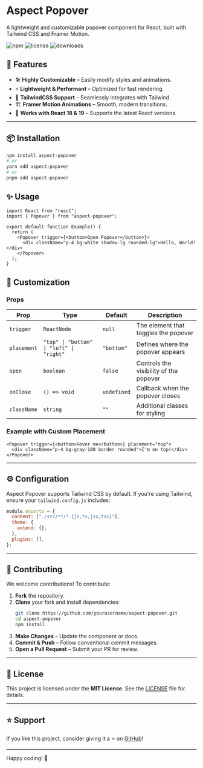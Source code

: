 # Aspect Popover

A lightweight and customizable popover component for React, built with Tailwind CSS and Framer Motion.

![npm](https://img.shields.io/npm/v/aspect-popover)
![license](https://img.shields.io/github/license/yourusername/aspect-popover)
![downloads](https://img.shields.io/npm/dt/aspect-popover)

## 🚀 Features

- 🛠️ **Highly Customizable** – Easily modify styles and animations.
- ⚡ **Lightweight & Performant** – Optimized for fast rendering.
- 🎨 **TailwindCSS Support** – Seamlessly integrates with Tailwind.
- 🏗️ **Framer Motion Animations** – Smooth, modern transitions.
- 🔌 **Works with React 18 & 19** – Supports the latest React versions.

---

## 📦 Installation

```sh
npm install aspect-popover
# or
yarn add aspect-popover
# or
pnpm add aspect-popover
```

## ✨ Usage

```tsx
import React from "react";
import { Popover } from "aspect-popover";

export default function Example() {
  return (
    <Popover trigger={<button>Open Popover</button>}>
      <div className="p-4 bg-white shadow-lg rounded-lg">Hello, World!</div>
    </Popover>
  );
}
```

## 🎨 Customization

### Props

| Prop        | Type                 | Default      | Description |
|------------|---------------------|-------------|-------------|
| `trigger`  | `ReactNode`          | `null`      | The element that toggles the popover |
| `placement`| `"top" \| "bottom" \| "left" \| "right"` | `"bottom"` | Defines where the popover appears |
| `open`     | `boolean`            | `false`     | Controls the visibility of the popover |
| `onClose`  | `() => void`         | `undefined` | Callback when the popover closes |
| `className`| `string`             | `""`        | Additional classes for styling |

### Example with Custom Placement

```tsx
<Popover trigger={<button>Hover me</button>} placement="top">
  <div className="p-4 bg-gray-100 border rounded">I'm on top!</div>
</Popover>
```

---

## ⚙️ Configuration

Aspect Popover supports Tailwind CSS by default. If you're using Tailwind, ensure your `tailwind.config.js` includes:

```js
module.exports = {
  content: ["./src/**/*.{js,ts,jsx,tsx}"],
  theme: {
    extend: {},
  },
  plugins: [],
};
```

---

## 🤝 Contributing

We welcome contributions! To contribute:

1. **Fork** the repository.
2. **Clone** your fork and install dependencies:  
   ```sh
   git clone https://github.com/yourusername/aspect-popover.git
   cd aspect-popover
   npm install
   ```
3. **Make Changes** – Update the component or docs.
4. **Commit & Push** – Follow conventional commit messages.
5. **Open a Pull Request** – Submit your PR for review.

---

## 📜 License

This project is licensed under the **MIT License**. See the [LICENSE](./LICENSE) file for details.

---

## ⭐ Support

If you like this project, consider giving it a ⭐ on [GitHub](https://github.com/yourusername/aspect-popover)!

---

Happy coding! 🚀
